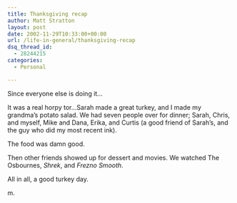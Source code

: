 ```yaml
---
title: Thanksgiving recap
author: Matt Stratton
layout: post
date: 2002-11-29T10:33:00+00:00
url: /life-in-general/thanksgiving-recap
dsq_thread_id:
  - 28244215
categories:
  - Personal

---
```

Since everyone else is doing it&#8230;

It was a real horpy tor&#8230;Sarah made a great turkey, and I made my grandma&#8217;s potato salad. We had seven people over for dinner; Sarah, Chris, and myself, Mike and Dana, Erika, and Curtis (a good friend of Sarah&#8217;s, and the guy who did my most recent ink).

The food was damn good.

Then other friends showed up for dessert and movies. We watched The Osbournes, _Shrek_, and _Frezno Smooth_.

All in all, a good turkey day.

m.